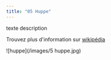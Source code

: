 ```yaml
---
title: "05 Huppe"
---
```

texte description



Trouvez plus d'information sur [wikipédia](https://fr.wikipedia.org/wiki/Wikip%C3%A9dia:Accueil_principal)

![huppe](/images/5 huppe.jpg)